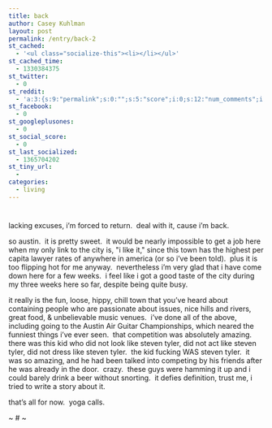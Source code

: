 ```yaml
---
title: back
author: Casey Kuhlman
layout: post
permalink: /entry/back-2
st_cached:
  - '<ul class="socialize-this"><li></li></ul>'
st_cached_time:
  - 1330384375
st_twitter:
  - 0
st_reddit:
  - 'a:3:{s:9:"permalink";s:0:"";s:5:"score";i:0;s:12:"num_comments";i:0;}'
st_facebook:
  - 0
st_googleplusones:
  - 0
st_social_score:
  - 0
st_last_socialized:
  - 1365704202
st_tiny_url:
  - 
categories:
  - living
---
```

# 

lacking excuses, i’m forced to return.  deal with it, cause i’m back.

so austin.  it is pretty sweet.  it would be nearly impossible to get a job here when my only link to the city is, "i like it," since this town has the highest per capita lawyer rates of anywhere in america (or so i’ve been told).  plus it is too flipping hot for me anyway.  nevertheless i’m very glad that i have come down here for a few weeks.  i feel like i got a good taste of the city during my three weeks here so far, despite being quite busy.  

it really is the fun, loose, hippy, chill town that you’ve heard about containing people who are passionate about issues, nice hills and rivers, great food, & unbelievable music venues.  i’ve done all of the above, including going to the Austin Air Guitar Championships, which neared the funniest things i’ve ever seen.  that competition was absolutely amazing.  there was this kid who did not look like steven tyler, did not act like steven tyler, did not dress like steven tyler.  the kid fucking WAS steven tyler.  it was so amazing, and he had been talked into competing by his friends after he was already in the door.  crazy.  these guys were hamming it up and i could barely drink a beer without snorting.  it defies definition, trust me, i tried to write a story about it.

that’s all for now.  yoga calls.

~ # ~